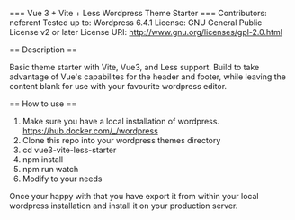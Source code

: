 === Vue 3 + Vite + Less Wordpress Theme Starter ===
Contributors: neferent
Tested up to: Wordpress 6.4.1
License: GNU General Public License v2 or later
License URI: http://www.gnu.org/licenses/gpl-2.0.html

== Description ==

Basic theme starter with Vite, Vue3, and Less support. Build to take advantage of Vue's capabilites for the header and footer, while leaving the content blank for use with your favourite wordpress editor.

== How to use ==

1. Make sure you have a local installation of wordpress. https://hub.docker.com/_/wordpress
2. Clone this repo into your wordpress themes directory
3. cd vue3-vite-less-starter
4. npm install
5. npm run watch
6. Modify to your needs

Once your happy with that you have export it from within your local wordpress installation and install it on your production server.
